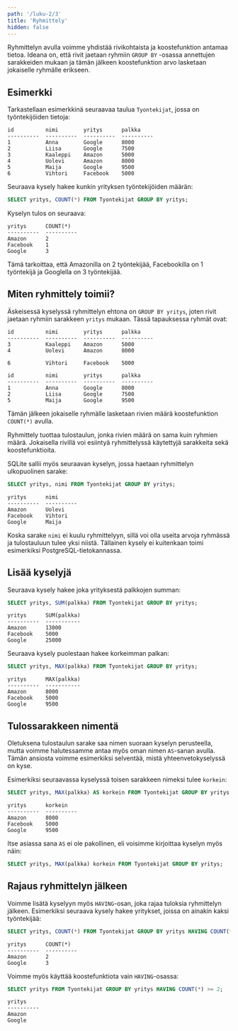 ```yaml
---
path: '/luku-2/3'
title: 'Ryhmittely'
hidden: false
---
```


Ryhmittelyn avulla voimme yhdistää rivikohtaista ja koostefunktion
antamaa tietoa.
Ideana on, että rivit jaetaan ryhmiin `GROUP BY` -osassa
annettujen sarakkeiden mukaan ja tämän jälkeen
koostefunktion arvo lasketaan jokaiselle ryhmälle erikseen.

## Esimerkki

Tarkastellaan esimerkkinä seuraavaa taulua `Tyontekijat`,
jossa on työntekijöiden tietoja:

```x
id          nimi        yritys      palkka    
----------  ----------  ----------  ----------
1           Anna        Google      8000      
2           Liisa       Google      7500      
3           Kaaleppi    Amazon      5000      
4           Uolevi      Amazon      8000      
5           Maija       Google      9500      
6           Vihtori     Facebook    5000    
```

Seuraava kysely hakee kunkin yrityksen työntekijöiden määrän:

```sql
SELECT yritys, COUNT(*) FROM Tyontekijat GROUP BY yritys;
```

Kyselyn tulos on seuraava:

```x
yritys      COUNT(*)  
----------  ----------
Amazon      2         
Facebook    1
Google      3    
```

Tämä tarkoittaa, että Amazonilla on 2 työntekijää,
Facebookilla on 1 työntekijä ja Googlella on 3 työntekijää.

## Miten ryhmittely toimii?

Äskeisessä kyselyssä ryhmittelyn ehtona on `GROUP BY yritys`,
joten rivit jaetaan ryhmiin sarakkeen `yritys` mukaan.
Tässä tapauksessa ryhmät ovat:

```x
id          nimi        yritys      palkka    
----------  ----------  ----------  ----------
3           Kaaleppi    Amazon      5000      
4           Uolevi      Amazon      8000      
```

```x
6           Vihtori     Facebook    5000    
```

```x
id          nimi        yritys      palkka    
----------  ----------  ----------  ----------
1           Anna        Google      8000      
2           Liisa       Google      7500      
5           Maija       Google      9500     
```

Tämän jälkeen jokaiselle ryhmälle lasketaan rivien määrä
koostefunktion `COUNT(*)` avulla.

Ryhmittely tuottaa tulostaulun, jonka rivien määrä on sama kuin ryhmien määrä.
Jokaisella rivillä voi esiintyä ryhmittelyssä käytettyjä sarakkeita
sekä koostefunktioita.

<text-box variant='hint' name='Ryhmittely SQLitessä'>

SQLite sallii myös seuraavan kyselyn,
jossa haetaan ryhmittelyn ulkopuolinen sarake:

```sql
SELECT yritys, nimi FROM Tyontekijat GROUP BY yritys;
```

```x
yritys      nimi      
----------  ----------
Amazon      Uolevi    
Facebook    Vihtori
Google      Maija    
```

Koska sarake `nimi` ei kuulu ryhmittelyyn,
sillä voi olla useita arvoja ryhmässä ja tulostauluun
tulee yksi niistä.
Tällainen kysely ei kuitenkaan toimi esimerkiksi
PostgreSQL-tietokannassa.

</text-box>

## Lisää kyselyjä

Seuraava kysely hakee joka yrityksestä palkkojen summan:

```sql
SELECT yritys, SUM(palkka) FROM Tyontekijat GROUP BY yritys;
```

```
yritys      SUM(palkka)
----------  -----------
Amazon      13000      
Facebook    5000
Google      25000   
```

Seuraava kysely puolestaan hakee korkeimman palkan:

```sql
SELECT yritys, MAX(palkka) FROM Tyontekijat GROUP BY yritys;
```

```
yritys      MAX(palkka)
----------  -----------
Amazon      8000   
Facebook    5000
Google      9500
```

## Tulossarakkeen nimentä

Oletuksena tulostaulun sarake saa nimen suoraan
kyselyn perusteella,
mutta voimme halutessamme antaa myös oman nimen
`AS`-sanan avulla.
Tämän ansiosta voimme esimerkiksi selventää,
mistä yhteenvetokyselyssä on kyse.

Esimerkiksi seuraavassa kyselyssä toisen sarakkeen
nimeksi tulee `korkein`:

```sql
SELECT yritys, MAX(palkka) AS korkein FROM Tyontekijat GROUP BY yritys;
```

```x
yritys      korkein
----------  ----------
Amazon      8000         
Facebook    5000
Google      9500       
```

Itse asiassa sana `AS` ei ole pakollinen,
eli voisimme kirjoittaa kyselyn myös näin:

```sql
SELECT yritys, MAX(palkka) korkein FROM Tyontekijat GROUP BY yritys;
```

## Rajaus ryhmittelyn jälkeen

Voimme lisätä kyselyyn myös
`HAVING`-osan, joka rajaa tuloksia ryhmittelyn jälkeen.
Esimerkiksi seuraava kysely hakee yritykset,
joissa on ainakin kaksi työntekijää:

```sql
SELECT yritys, COUNT(*) FROM Tyontekijat GROUP BY yritys HAVING COUNT(*) >= 2;
```

```
yritys      COUNT(*)  
----------  ----------
Amazon      2         
Google      3     
```

Voimme myös käyttää koostefunktiota vain `HAVING`-osassa:

```sql
SELECT yritys FROM Tyontekijat GROUP BY yritys HAVING COUNT(*) >= 2;
```

```x
yritys    
----------
Amazon    
Google    
```
